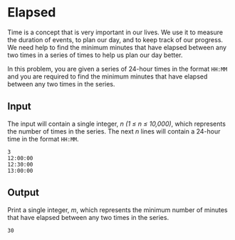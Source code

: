 # Elapsed

Time is a concept that is very important in our lives. We use it to measure the duration of events, to plan our day, and to keep track of our progress. We need help to find the minimum minutes that have elapsed between any two times in a series of times to help us plan our day better.

In this problem, you are given a series of 24-hour times in the format `HH:MM` and you are required to find the minimum minutes that have elapsed between any two times in the series.

## Input

The input will contain a single integer, _n (1 ≤ n ≤ 10,000)_, which represents the number of times in the series. The next _n_ lines will contain a 24-hour time in the format `HH:MM`.

```
3
12:00:00
12:30:00
13:00:00
```

## Output

Print a single integer, _m_, which represents the minimum number of minutes that have elapsed between any two times in the series.

```
30
```